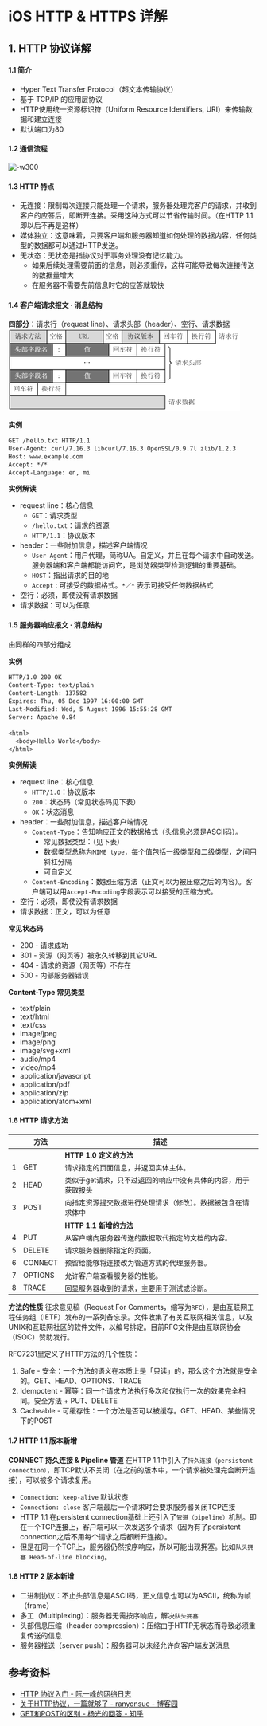 # iOS HTTP & HTTPS 详解

## 1. HTTP 协议详解
#### 1.1 简介
- Hyper Text Transfer Protocol（超文本传输协议）
- 基于 TCP/IP 的应用层协议
- HTTP使用统一资源标识符（Uniform Resource Identifiers, URI）来传输数据和建立连接
- 默认端口为80

#### 1.2 通信流程
![-w300](http://ac-HSNl7zbI.clouddn.com/nTUepWgzc8sNoiJwIAf5h216HAACExoeAu1WogRL.jpg)

#### 1.3 HTTP 特点
- 无连接：限制每次连接只能处理一个请求，服务器处理完客户的请求，并收到客户的应答后，即断开连接。采用这种方式可以节省传输时间。（在HTTP 1.1即以后不再是这样）
- 媒体独立：这意味着，只要客户端和服务器知道如何处理的数据内容，任何类型的数据都可以通过HTTP发送。
- 无状态：无状态是指协议对于事务处理没有记忆能力。
    - 如果后续处理需要前面的信息，则必须重传，这样可能导致每次连接传送的数据量增大
    - 在服务器不需要先前信息时它的应答就较快

#### 1.4 客户端请求报文 · 消息结构

**四部分**：请求行（request line）、请求头部（header）、空行、请求数据
![-w500](https://github.com/RickeyBoy/MarkdownPhotos/blob/master/iOS%20notes/HTTP%E5%AE%A2%E6%88%B7%E7%AB%AF%E8%AF%B7%E6%B1%82%E6%8A%A5%E6%96%87.png?raw=true)

**实例**

```HTTP
GET /hello.txt HTTP/1.1
User-Agent: curl/7.16.3 libcurl/7.16.3 OpenSSL/0.9.7l zlib/1.2.3
Host: www.example.com
Accept: */*
Accept-Language: en, mi
```

**实例解读**

- request line：核心信息
   - `GET`：请求类型
   - `/hello.txt`：请求的资源
   - `HTTP/1.1`：协议版本
- header：一些附加信息，描述客户端情况
   - `User-Agent`：用户代理，简称UA。自定义，并且在每个请求中自动发送。服务器端和客户端都能访问它，是浏览器类型检测逻辑的重要基础。
   - `HOST`：指出请求的目的地
   - `Accept` : 可接受的数据格式。`*／*` 表示可接受任何数据格式
- 空行：必须，即使没有请求数据
- 请求数据：可以为任意

#### 1.5 服务器响应报文 · 消息结构
由同样的四部分组成

**实例**

```HTTP
HTTP/1.0 200 OK 
Content-Type: text/plain
Content-Length: 137582
Expires: Thu, 05 Dec 1997 16:00:00 GMT
Last-Modified: Wed, 5 August 1996 15:55:28 GMT
Server: Apache 0.84

<html>
  <body>Hello World</body>
</html>
```

**实例解读**

- request line：核心信息
   - `HTTP/1.0`：协议版本
   - `200`：状态码（常见状态码见下表）
   - `OK`：状态消息
- header：一些附加信息，描述客户端情况
   - `Content-Type`：告知响应正文的数据格式（头信息必须是ASCII码）。
       - 常见数据类型：（见下表）
       - 数据类型总称为`MIME type`，每个值包括一级类型和二级类型，之间用斜杠分隔
       - 可自定义
    - `Content-Encoding`：数据压缩方法（正文可以为被压缩之后的内容）。客户端可以用`Accept-Encoding`字段表示可以接受的压缩方式。
- 空行：必须，即使没有请求数据
- 请求数据：正文，可以为任意

**常见状态码**

* 200 - 请求成功 
* 301 - 资源（网页等）被永久转移到其它URL 
* 404 - 请求的资源（网页等）不存在 
* 500 - 内部服务器错误 


**Content-Type 常见类型**

* text/plain
* text/html
* text/css
* image/jpeg
* image/png
* image/svg+xml
* audio/mp4
* video/mp4
* application/javascript
* application/pdf
* application/zip
* application/atom+xml

#### 1.6 HTTP 请求方法

<div><span class="Apple-tab-span" style="white-space: pre;"></span>
</div>

|  | 方法 | 描述 |
| --- | --- | --- |
| | | **HTTP 1.0 定义的方法** |
| 1 | GET | 请求指定的页面信息，并返回实体主体。 |
| 2 | HEAD | 类似于get请求，只不过返回的响应中没有具体的内容，用于获取报头 |
| 3 | POST | 向指定资源提交数据进行处理请求（修改）。数据被包含在请求体中 |
| | | **HTTP 1.1 新增的方法** |
| 4 | PUT | 从客户端向服务器传送的数据取代指定的文档的内容。 |
| 5 | DELETE | 请求服务器删除指定的页面。 |
| 6 | CONNECT | 预留给能够将连接改为管道方式的代理服务器。 |
| 7 | OPTIONS | 允许客户端查看服务器的性能。 |
| 8 | TRACE | 回显服务器收到的请求，主要用于测试或诊断。 |

**方法的性质**
征求意见稿（Request For Comments，缩写为`RFC`），是由互联网工程任务组（IETF）发布的一系列备忘录。文件收集了有关互联网相关信息，以及UNIX和互联网社区的软件文件，以编号排定。目前RFC文件是由互联网协会（ISOC）赞助发行。

RFC7231里定义了HTTP方法的几个性质：
1. Safe - 安全：一个方法的语义在本质上是「只读」的，那么这个方法就是安全的。GET、HEAD、OPTIONS、TRACE
2. Idempotent - 幂等：同一个请求方法执行多次和仅执行一次的效果完全相同。安全方法 + PUT、DELETE
3. Cacheable - 可缓存性：一个方法是否可以被缓存。GET、HEAD、某些情况下的POST

#### 1.7 HTTP 1.1 版本新增

**CONNECT 持久连接 & Pipeline 管道**
在HTTP 1.1中引入了`持久连接（persistent connection）`，即TCP默认不关闭（在之前的版本中，一个请求被处理完会断开连接），可以被多个请求复用。
- `Connection: keep-alive` 默认状态
- `Connection: close` 客户端最后一个请求时会要求服务器关闭TCP连接
- HTTP 1.1 在persistent connection基础上还引入了`管道（pipeline）`机制。即在一个TCP连接上，客户端可以一次发送多个请求（因为有了persistent connection之后不用每个请求之后都断开连接）。
- 但是在同一个TCP上，服务器仍然按序响应，所以可能出现拥塞。比如`队头拥塞 Head-of-line blocking`。

#### 1.8 HTTP 2 版本新增

- 二进制协议：不止头部信息是ASCII码，正文信息也可以为ASCII，统称为帧（frame）
- 多工（Multiplexing）：服务器无需按序响应，解决`队头拥塞`
- 头部信息压缩（header compression）：压缩由于HTTP无状态而导致必须重复传送的信息
- 服务器推送（server push）：服务器可以未经允许向客户端发送消息


## 参考资料
- [HTTP 协议入门 - 阮一峰的网络日志](http://www.ruanyifeng.com/blog/2016/08/http.html)
- [关于HTTP协议，一篇就够了 - ranyonsue - 博客园](http://www.cnblogs.com/ranyonsue/p/5984001.html)
- [GET和POST的区别 - 杨光的回答 - 知乎](https://www.zhihu.com/question/28586791/answer/145424285)

